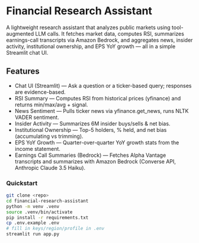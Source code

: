 # Financial Research Assistant

A lightweight research assistant that analyzes public markets using tool-augmented LLM calls. It fetches market data, computes RSI, summarizes earnings-call transcripts via Amazon Bedrock, and aggregates news, insider activity, institutional ownership, and EPS YoY growth — all in a simple Streamlit chat UI.


## Features
- Chat UI (Streamlit) — Ask a question or a ticker-based query; responses are evidence-based.
- RSI Summary — Computes RSI from historical prices (yfinance) and returns min/max/avg + signal.
- News Sentiment — Pulls ticker news via yfinance.get_news, runs NLTK VADER sentiment.
- Insider Activity — Summarizes 6M insider buys/sells & net bias.
- Institutional Ownership — Top-5 holders, % held, and net bias (accumulating vs trimming).
- EPS YoY Growth — Quarter-over-quarter YoY growth stats from the income statement.
- Earnings Call Summaries (Bedrock) — Fetches Alpha Vantage transcripts and summarizes with Amazon Bedrock (Converse API, Anthropic Claude 3.5 Haiku).

### Quickstart

```bash
git clone <repo>
cd financial-research-assistant
python -m venv .venv
source .venv/bin/activate
pip install -r requirements.txt
cp .env.example .env
# fill in keys/region/profile in .env
streamlit run app.py
